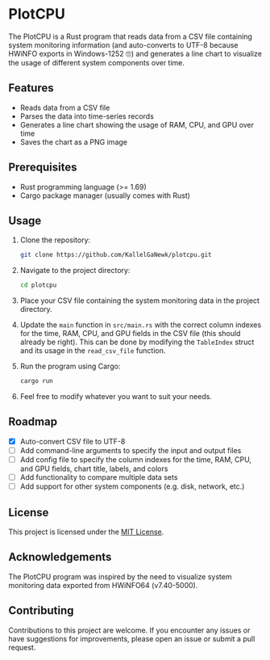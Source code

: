 # PlotCPU

The PlotCPU is a Rust program that reads data from a CSV file containing system monitoring information (and auto-converts to UTF-8 because HWiNFO exports in Windows-1252 🙄) and generates a line chart to visualize the usage of different system components over time.

## Features

- Reads data from a CSV file
- Parses the data into time-series records
- Generates a line chart showing the usage of RAM, CPU, and GPU over time
- Saves the chart as a PNG image

## Prerequisites

- Rust programming language (>= 1.69)
- Cargo package manager (usually comes with Rust)

## Usage

1. Clone the repository:

   ```bash
   git clone https://github.com/KallelGaNewk/plotcpu.git
   ```

2. Navigate to the project directory:

   ```bash
   cd plotcpu
   ```

3. Place your CSV file containing the system monitoring data in the project directory.

4. Update the `main` function in `src/main.rs` with the correct column indexes for the time, RAM, CPU, and GPU fields in the CSV file (this should already be right). This can be done by modifying the `TableIndex` struct and its usage in the `read_csv_file` function.

5. Run the program using Cargo:

    ```bash
    cargo run
    ```

6. Feel free to modify whatever you want to suit your needs.

## Roadmap

- [x] Auto-convert CSV file to UTF-8
- [ ] Add command-line arguments to specify the input and output files
- [ ] Add config file to specify the column indexes for the time, RAM, CPU, and GPU fields, chart title, labels, and colors
- [ ] Add functionality to compare multiple data sets
- [ ] Add support for other system components (e.g. disk, network, etc.)

## License

This project is licensed under the [MIT License](LICENSE).

## Acknowledgements

The PlotCPU program was inspired by the need to visualize system monitoring data exported from HWiNFO64 (v7.40-5000).

## Contributing

Contributions to this project are welcome. If you encounter any issues or have suggestions for improvements, please open an issue or submit a pull request.

